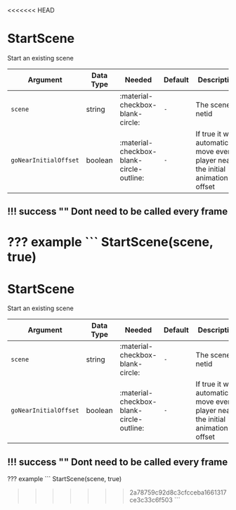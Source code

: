 <<<<<<< HEAD
# StartScene
Start an existing scene

| Argument              | Data Type | Needed                                   | Default | Description                                                                       |
|-----------------------|-----------|------------------------------------------|---------|-----------------------------------------------------------------------------------|
| `scene`               | string    | :material-checkbox-blank-circle:         | `-`     | The scene netid                                                                   |
| `goNearInitialOffset` | boolean   | :material-checkbox-blank-circle-outline: | `-`     | If true it will automatically move every player near the initial animation offset |

!!! success ""
    Dont need to be called every frame
---
??? example
    ```
    StartScene(scene, true)
=======
# StartScene
Start an existing scene

| Argument              | Data Type | Needed                                   | Default | Description                                                                       |
|-----------------------|-----------|------------------------------------------|---------|-----------------------------------------------------------------------------------|
| `scene`               | string    | :material-checkbox-blank-circle:         | `-`     | The scene netid                                                                   |
| `goNearInitialOffset` | boolean   | :material-checkbox-blank-circle-outline: | `-`     | If true it will automatically move every player near the initial animation offset |

!!! success ""
    Dont need to be called every frame
---
??? example
    ```
    StartScene(scene, true)
>>>>>>> 2a78759c92d8c3cfcceba1661317ce3c33c6f503
    ```